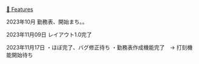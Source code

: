 
[🚀 Features](README.md)

2023年10月
勤務表、開始まち。。

2023年11月09日
レイアウト1.0完了

2023年11月17日
・ほぼ完了、バグ修正待ち
・勤務表作成機能完了　→ 打刻機能開始待ち